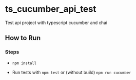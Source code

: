 # ts_cucumber_api_test
Test api project with typescript cucumber and chai


## How to Run

### Steps

- `npm install`

- Run tests with
 `npm test`
or (without build)
 `npm run cucumber`
